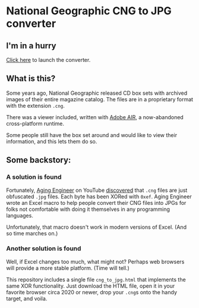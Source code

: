 # National Geographic CNG to JPG converter

## I'm in a hurry
[Click here](https://yostinso.github.io/cng_to_jpg/cng_to_jpg.html) to launch the converter.

## What is this?
Some years ago, National Geographic released CD box sets with archived images of their entire magazine catalog. The files are in a proprietary format with the extension `.cng`.

There was a viewer included, written with [Adobe AIR](https://en.wikipedia.org/wiki/Adobe_AIR), a now-abandoned cross-platform runtime.

Some people still have the box set around and would like to view their information, and this lets them do so.

## Some backstory:

### A solution is found

Fortunately, [Aging Engineer](https://www.youtube.com/@AgingEngineer) on YouTube [discovered](https://www.youtube.com/watch?v=3iDEh3cSqHs) that `.cng` files are just obfuscated `.jpg` files. Each byte has been XORed with `0xef`. Aging Engineer wrote an Excel macro to help people convert their CNG files into JPGs for folks not comfortable with doing it themselves in any programming languages.

Unfortunately, that macro doesn't work in modern versions of Excel. (And so time marches on.)

### Another solution is found

Well, if Excel changes too much, what might not? Perhaps web browsers will provide a more stable platform. (Time will tell.)

This repository includes a single file `cng_to_jpg.html` that implements the same XOR functionality. Just download the HTML file, open it in your favorite browser circa 2020 or newer, drop your `.cng`s  onto the handy target, and voila.
